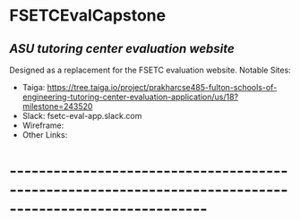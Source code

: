 # FSETCEvalCapstone
*ASU tutoring center evaluation website*
-------------------------------------------------------------------------------------------------------
Designed as a replacement for the FSETC evaluation website.
Notable Sites:
  * Taiga: https://tree.taiga.io/project/prakharcse485-fulton-schools-of-engineering-tutoring-center-evaluation-application/us/18?milestone=243520
  * Slack: fsetc-eval-app.slack.com
  * Wireframe: 
  * Other Links: 
# -------------------------------------------------------------------------------------------------------
